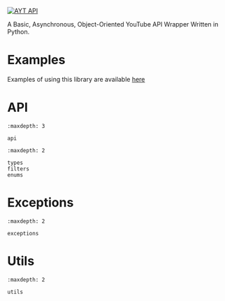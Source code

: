 [![AYT API](https://ayt-api.revnoplex.xyz/ayt-api.svg)](https://ayt-api.revnoplex.xyz)

A Basic, Asynchronous, Object-Oriented YouTube API Wrapper Written in Python.

# Examples
Examples of using this library are available [here](https://github.com/Revnoplex/ayt-api/tree/main/examples)

# API
```{toctree}
:maxdepth: 3

api
```
```{toctree}
:maxdepth: 2

types
filters
enums
```
# Exceptions
```{toctree}
:maxdepth: 2

exceptions
```
# Utils
```{toctree}
:maxdepth: 2

utils
```
